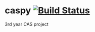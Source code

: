 # caspy [![Build Status](https://travis-ci.com/TomJamesGray/caspy.svg?branch=master)](https://travis-ci.com/TomJamesGray/caspy)
3rd year CAS project

